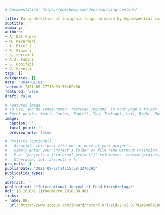 ```yaml
---
# Documentation: https://wowchemy.com/docs/managing-content/

title: Early detection of toxigenic fungi on maize by hyperspectral imaging analysis
subtitle: ''
summary: ''
authors:
- A. Del Fiore
- M. Reverberi
- A. Ricelli
- F. Pinzari
- S. Serranti
- A.A. Fabbri
- G. Bonifazi
- C. Fanelli
tags: []
categories: []
date: '2010-01-01'
lastmod: 2021-09-27T16:09:56+02:00
featured: false
draft: false

# Featured image
# To use, add an image named `featured.jpg/png` to your page's folder.
# Focal points: Smart, Center, TopLeft, Top, TopRight, Left, Right, BottomLeft, Bottom, BottomRight.
image:
  caption: ''
  focal_point: ''
  preview_only: false

# Projects (optional).
#   Associate this post with one or more of your projects.
#   Simply enter your project's folder or file name without extension.
#   E.g. `projects = ["internal-project"]` references `content/project/deep-learning/index.md`.
#   Otherwise, set `projects = []`.
projects: []
publishDate: '2021-09-27T14:15:59.237639Z'
publication_types:
- '2'
abstract: ''
publication: '*International Journal of Food Microbiology*'
doi: 10.1016/j.ijfoodmicro.2010.08.001
links:
- name: URL
  url: https://www.scopus.com/inward/record.uri?eid=2-s2.0-78149466910&doi=10.1016%2fj.ijfoodmicro.2010.08.001&partnerID=40&md5=bf1528a93b875c445271662c58432409
---
```

